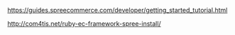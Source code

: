 https://guides.spreecommerce.com/developer/getting_started_tutorial.html

http://com4tis.net/ruby-ec-framework-spree-install/